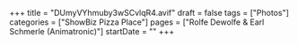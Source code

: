 +++
title = "DUmyVYhmuby3wSCvlqR4.avif"
draft = false
tags = ["Photos"]
categories = ["ShowBiz Pizza Place"]
pages = ["Rolfe Dewolfe & Earl Schmerle (Animatronic)"]
startDate = ""
+++
